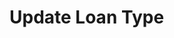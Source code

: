 # Update Loan Type

<api-endpoint openapi-path="../../OpenApi/user.openapi.yaml" method="PUT" endpoint="/api/v1/loans/types/{id}"/>